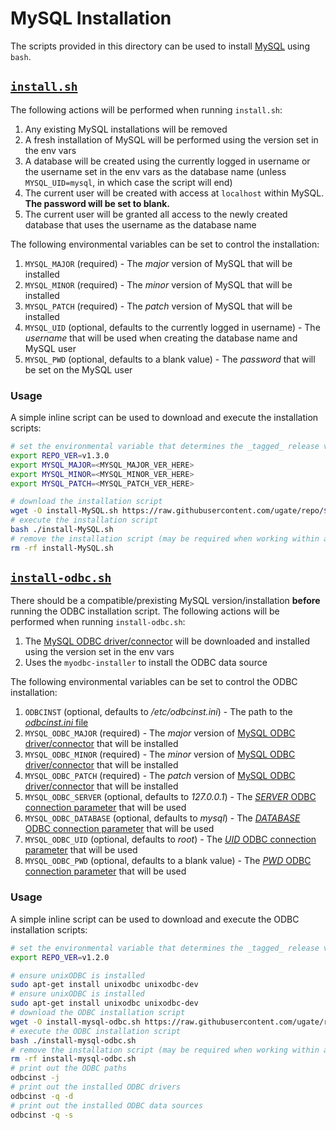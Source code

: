 # MySQL Installation
The scripts provided in this directory can be used to install [MySQL](https://www.mysql.com) using `bash`.

## [`install.sh`](install.sh)
The following actions will be performed when running `install.sh`:

1. Any existing MySQL installations will be removed
1. A fresh installation of MySQL will be performed using the version set in the env vars
1. A database will be created using the currently logged in username or the username set in the env vars as the database name (unless `MYSQL_UID=mysql`, in which case the script will end)
1. The current user will be created with access at `localhost` within MySQL. __The password will be set to blank.__
1. The current user will be granted all access to the newly created database that uses the username as the database name

The following environmental variables can be set to control the installation:

1. `MYSQL_MAJOR` (required) - The _major_ version of MySQL that will be installed
1. `MYSQL_MINOR` (required) - The _minor_ version of MySQL that will be installed
1. `MYSQL_PATCH` (required) - The _patch_ version of MySQL that will be installed
1. `MYSQL_UID` (optional, defaults to the currently logged in username) - The _username_ that will be used when creating the database name and MySQL user
1. `MYSQL_PWD` (optional, defaults to a blank value) - The _password_ that will be set on the MySQL user

### Usage
A simple inline script can be used to download and execute the installation scripts:

```sh
# set the environmental variable that determines the _tagged_ release version of the installation scripts
export REPO_VER=v1.3.0
export MYSQL_MAJOR=<MYSQL_MAJOR_VER_HERE>
export MYSQL_MINOR=<MYSQL_MINOR_VER_HERE>
export MYSQL_PATCH=<MYSQL_PATCH_VER_HERE>

# download the installation script
wget -O install-MySQL.sh https://raw.githubusercontent.com/ugate/repo/$REPO_VER/MySQL/install.sh
# execute the installation script
bash ./install-MySQL.sh
# remove the installation script (may be required when working within a repository directory)
rm -rf install-MySQL.sh
```

## [`install-odbc.sh`](install-odbc.sh)
There should be a compatible/prexisting MySQL version/installation __before__ running the ODBC installation script. The following actions will be performed when running `install-odbc.sh`:

1. The [MySQL ODBC driver/connector](https://dev.mysql.com/doc/connector-odbc/en/) will be downloaded and installed using the version set in the env vars
1. Uses the `myodbc-installer` to install the ODBC data source

The following environmental variables can be set to control the ODBC installation:

1. `ODBCINST` (optional, defaults to _/etc/odbcinst.ini_) - The path to the [_odbcinst.ini_ file](http://www.unixodbc.org/odbcinst.html)
1. `MYSQL_ODBC_MAJOR` (required) - The _major_ version of [MySQL ODBC driver/connector](https://dev.mysql.com/doc/connector-odbc/en/) that will be installed
1. `MYSQL_ODBC_MINOR` (required) - The _minor_ version of [MySQL ODBC driver/connector](https://dev.mysql.com/doc/connector-odbc/en/) that will be installed
1. `MYSQL_ODBC_PATCH` (required) - The _patch_ version of [MySQL ODBC driver/connector](https://dev.mysql.com/doc/connector-odbc/en/) that will be installed
1. `MYSQL_ODBC_SERVER` (optional, defaults to _127.0.0.1_) - The [_SERVER_ ODBC connection parameter](https://dev.mysql.com/doc/connector-odbc/en/connector-odbc-configuration-connection-parameters.html) that will be used
1. `MYSQL_ODBC_DATABASE` (optional, defaults to _mysql_) - The [_DATABASE_ ODBC connection parameter](https://dev.mysql.com/doc/connector-odbc/en/connector-odbc-configuration-connection-parameters.html) that will be used
1. `MYSQL_ODBC_UID` (optional, defaults to _root_) - The [_UID_ ODBC connection parameter](https://dev.mysql.com/doc/connector-odbc/en/connector-odbc-configuration-connection-parameters.html) that will be used
1. `MYSQL_ODBC_PWD` (optional, defaults to a blank value) - The [_PWD_ ODBC connection parameter](https://dev.mysql.com/doc/connector-odbc/en/connector-odbc-configuration-connection-parameters.html) that will be used

### Usage
A simple inline script can be used to download and execute the ODBC installation scripts:

```sh
# set the environmental variable that determines the _tagged_ release version of the installation scripts
export REPO_VER=v1.2.0

# ensure unixODBC is installed
sudo apt-get install unixodbc unixodbc-dev
# ensure unixODBC is installed
sudo apt-get install unixodbc unixodbc-dev
# download the ODBC installation script
wget -O install-mysql-odbc.sh https://raw.githubusercontent.com/ugate/repo/$REPO_VER/mysql/install-odbc.sh
# execute the ODBC installation script
bash ./install-mysql-odbc.sh
# remove the installation script (may be required when working within a repository directory)
rm -rf install-mysql-odbc.sh
# print out the ODBC paths
odbcinst -j
# print out the installed ODBC drivers
odbcinst -q -d
# print out the installed ODBC data sources
odbcinst -q -s
```